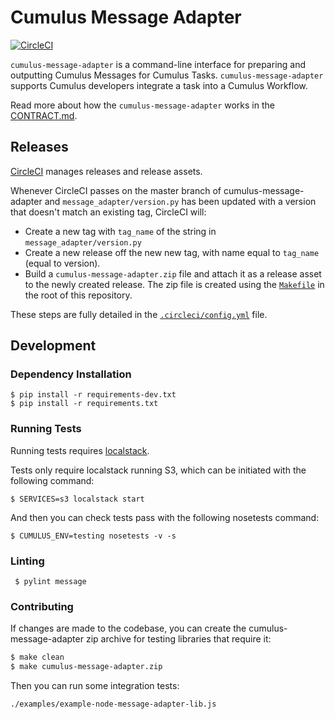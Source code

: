 # Cumulus Message Adapter

[![CircleCI](https://circleci.com/gh/cumulus-nasa/cumulus-message-adapter.svg?style=svg)](https://circleci.com/gh/cumulus-nasa/cumulus-message-adapter)

`cumulus-message-adapter` is a command-line interface for preparing and outputting Cumulus Messages for Cumulus Tasks. `cumulus-message-adapter` supports Cumulus developers integrate a task into a Cumulus Workflow.

Read more about how the `cumulus-message-adapter` works in the [CONTRACT.md](./CONTRACT.md).

## Releases

[CircleCI](https://circleci.com/gh/cumulus-nasa/cumulus-message-adapter) manages releases and release assets.

Whenever CircleCI passes on the master branch of cumulus-message-adapter and `message_adapter/version.py` has been updated with a version that doesn't match an existing tag, CircleCI will:

* Create a new tag with `tag_name` of the string in `message_adapter/version.py`
* Create a new release off the new new tag, with name equal to `tag_name` (equal to version).
* Build a `cumulus-message-adapter.zip` file and attach it as a release asset to the newly created release. The zip file is created using the [`Makefile`]('./Makefile') in the root of this repository.

These steps are fully detailed in the [`.circleci/config.yml`](./.circleci/config.yml) file.

## Development

### Dependency Installation

    $ pip install -r requirements-dev.txt
    $ pip install -r requirements.txt

### Running Tests

Running tests requires [localstack](https://github.com/localstack/localstack).

Tests only require localstack running S3, which can be initiated with the following command:

```
$ SERVICES=s3 localstack start
```

And then you can check tests pass with the following nosetests command:

```
$ CUMULUS_ENV=testing nosetests -v -s
```

### Linting

     $ pylint message

### Contributing

If changes are made to the codebase, you can create the cumulus-message-adapter zip archive for testing libraries that require it:

```bash
$ make clean
$ make cumulus-message-adapter.zip
```

Then you can run some integration tests:

```bash
./examples/example-node-message-adapter-lib.js 
```
